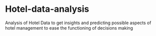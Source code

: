 # Hotel-data-analysis
Analysis of Hotel Data to get insights and predicting possible aspects of hotel management to ease the functioning of decisions making  
